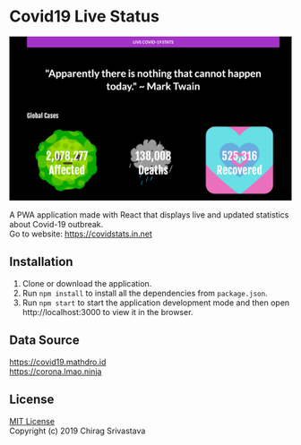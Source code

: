 # Covid19 Live Status

<img src="/public/showcase.png" width="600">

A PWA application made with React that displays live and updated statistics about Covid-19 outbreak. <br>
Go to website: https://covidstats.in.net 

## Installation

1. Clone or download the application.
2. Run `npm install` to install all the dependencies from `package.json`.
3. Run `npm start` to start the application development mode and then open <br>
   http://localhost:3000 to view it in the browser.

## Data Source

https://covid19.mathdro.id <br>
https://corona.lmao.ninja

## License
[MIT License](https://github.com/chiragsrvstv/covid19-live-stats/blob/master/LICENSE) <br />
Copyright (c) 2019 Chirag Srivastava
